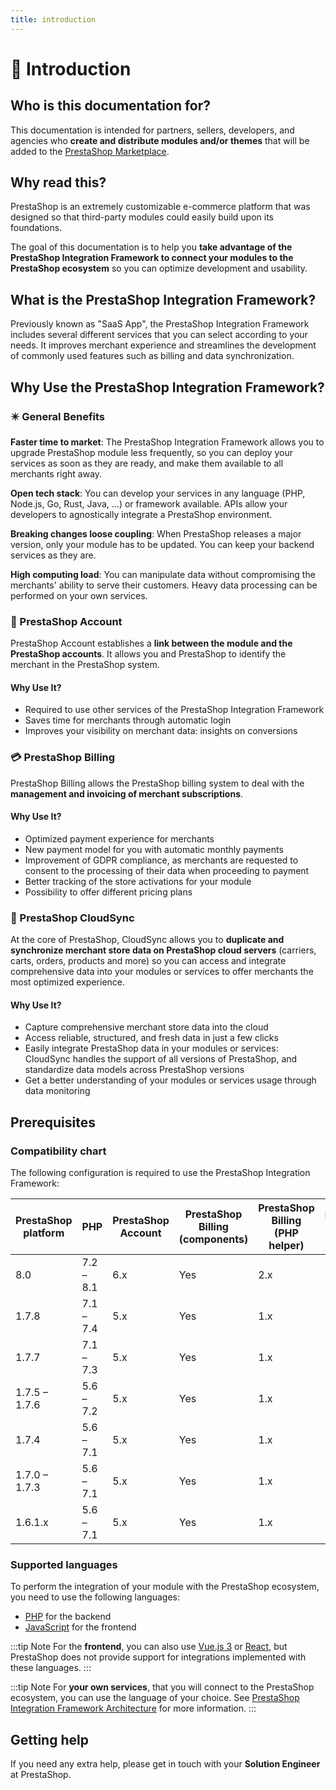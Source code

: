 ```yaml
---
title: introduction
---
```


# :rocket: Introduction

## Who is this documentation for?

This documentation is intended for partners, sellers, developers, and agencies who **create and distribute modules and/or themes** that will be added to the [PrestaShop Marketplace](https://addons.prestashop.com/en/).

## Why read this?

PrestaShop is an extremely customizable e-commerce platform that was designed so that third-party modules could easily build upon its foundations.

The goal of this documentation is to help you **take advantage of the PrestaShop Integration Framework to connect your modules to the PrestaShop ecosystem** so you can optimize development and usability.

## What is the PrestaShop Integration Framework?

Previously known as "SaaS App", the PrestaShop Integration Framework includes several different services that you can select according to your needs. It improves merchant experience and streamlines the development of commonly used features such as billing and data synchronization.

## Why Use the PrestaShop Integration Framework?

### :eight_pointed_black_star: General Benefits

**Faster time to market**: The PrestaShop Integration Framework allows you to upgrade PrestaShop module less frequently, so you can deploy your services as soon as they are ready, and make them available to all merchants right away.

**Open tech stack**: You can develop your services in any language (PHP, Node.js, Go, Rust, Java, ...) or framework available. APIs allow your developers to agnostically integrate a PrestaShop environment.

**Breaking changes loose coupling**: When PrestaShop releases a major version, only your module has to be updated. You can keep your backend services as they are.

**High computing load**: You can manipulate data without compromising the merchants' ability to serve their customers. Heavy data processing can be performed on your own services.

### :passport_control: PrestaShop Account

PrestaShop Account establishes a **link between the module and the PrestaShop accounts**. It allows you and PrestaShop to identify the merchant in the PrestaShop system.

#### Why Use It?
- Required to use other services of the PrestaShop Integration Framework
- Saves time for merchants through automatic login
- Improves your visibility on merchant data: insights on conversions

### :credit_card: PrestaShop Billing

PrestaShop Billing allows the PrestaShop billing system to deal with the **management and invoicing of merchant subscriptions**.

#### Why Use It?
- Optimized payment experience for merchants
- New payment model for you with automatic monthly payments
- Improvement of GDPR compliance, as merchants are requested to consent to the processing of their data when proceeding to payment
- Better tracking of the store activations for your module
- Possibility to offer different pricing plans

### :arrows_counterclockwise: PrestaShop CloudSync

At the core of PrestaShop, CloudSync allows you to **duplicate and synchronize merchant store data on PrestaShop cloud servers** (carriers, carts, orders, products and more) so you can access and integrate comprehensive data into your modules or services to offer merchants the most optimized experience.

#### Why Use It?
- Capture comprehensive merchant store data into the cloud
- Access reliable, structured, and fresh data in just a few clicks
- Easily integrate PrestaShop data in your modules or services: CloudSync handles the support of all versions of PrestaShop, and standardize data models across PrestaShop versions
- Get a better understanding of your modules or services usage through data monitoring

## Prerequisites

### Compatibility chart

The following configuration is required to use the PrestaShop Integration Framework:

| PrestaShop platform | PHP          | PrestaShop Account    | PrestaShop Billing (components)    | PrestaShop Billing (PHP helper)    | PrestaShop CloudSync (EventBus)    |
| ------------------- | ------------ | --------------------- | ---------------------------------- | ---------------------------------- | ---------------------------------- |
| 8.0                 | 7.2 – 8.1    | 6.x                   | Yes                                | 2.x                                | 1.8.0                              |
| 1.7.8               | 7.1 – 7.4    | 5.x                   | Yes                                | 1.x                                | 1.6.10 – 1.7.x                     |
| 1.7.7               | 7.1 – 7.3    | 5.x                   | Yes                                | 1.x                                | 1.6.10 – 1.7.x                     |
| 1.7.5 – 1.7.6       | 5.6 – 7.2    | 5.x                   | Yes                                | 1.x                                | 1.6.10 – 1.7.x                     |
| 1.7.4               | 5.6 – 7.1    | 5.x                   | Yes                                | 1.x                                | 1.6.10 – 1.7.x                     |
| 1.7.0 – 1.7.3       | 5.6 – 7.1    | 5.x                   | Yes                                | 1.x                                | 1.6.10 – 1.7.x                     |
| 1.6.1.x             | 5.6 – 7.1    | 5.x                   | Yes                                | 1.x                                | 1.6.4 – 1.6.9                      |

### Supported languages

To perform the integration of your module with the PrestaShop ecosystem, you need to use the following languages:

- [PHP](https://www.php.net/) for the backend
- [JavaScript](https://developer.mozilla.org/en-US/docs/Web/JavaScript) for the frontend

:::tip Note
For the **frontend**, you can also use [Vue.js 3](https://vuejs.org/) or [React](https://fr.reactjs.org/), but PrestaShop does not provide support for integrations implemented with these languages.
:::

:::tip Note
For **your own services**, that you will connect to the PrestaShop ecosystem, you can use the language of your choice. See [PrestaShop Integration Framework Architecture](../1-how-it-works/README.md#prestashop-integration-framework-architecture) for more information.
:::

## Getting help

If you need any extra help, please get in touch with your **Solution Engineer** at PrestaShop.
